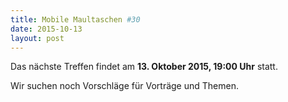 ```yaml
---
title: Mobile Maultaschen #30
date: 2015-10-13
layout: post
---
```

Das nächste Treffen findet am **13. Oktober 2015, 19:00 Uhr** statt. 

Wir suchen noch Vorschläge für Vorträge und Themen.